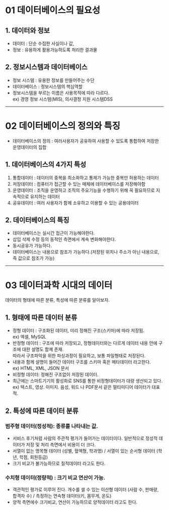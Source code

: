 # 01 데이터베이스의 필요성

## 1. 데이터와 정보
- 데이터 : 단순 수집한 사실이나 값,
- 정보 : 유용하게 활용가능하도록 처리한 결과물

## 2. 정보시스템과 데이터베이스
- 정보 시스템 : 유용한 정보를 만들어주는 수단
- 데이터베이스 : 정보시스템의 핵심역할
- 정보시스템을 부르는 이름은 사용목적에 따라 다르다.   
   ex) 경영 정보 시스템(MIS), 의사결정 지원 시스템DSS

---

# 02 데이터베이스의 정의와 특징
- 데이터베이스의 정의 : 여러사용자가 공유하여 사용할 수 있도록 통합하여 저장한 운영데이터의 집합

## 1. 데이터베이스의 4가지 특성
1. 통합데이터 : 데이터의 중복을 최소화하고 통제가 가능한 중복만 허용하는 데이터
2. 저장데이터 : 컴퓨터가 접근할 수 있는 매체에 데이터베이스를 저장해야함
3. 운영데이터 : 조직을 운영하고 조직의 주요기능을 수행하기 위해 꼭 필요하므로 지속적으로 유지하는 데이터
4. 공유데이터 : 여러 사용자가 함께 소유하고 이용할 수 있는 공용데이터

## 2. 데이터베이스의 특징
- 데이터베이스는 실시간 접근이 가능해야한다.
- 삽입 삭제 수정 등의 동적인 측면에서 계속 변화해야한다.
- 동시공유가 가능하다.
- 데이터베이스는 내용으로 참조가 가능하다.(저장된 위치나 주소가 아닌 내용으로, 즉 값으로 참조가 가능)

---

# 03 데이터과학 시대의 데이터
데이터의 형태에 따른 분류, 특성에 따른 분류를 알아보자.

## 1. 형태에 따른 데이터 분류
- 정형 데이터 : 구조화된 데이터, 미리 정해진 구조(스키마)에 따라 저장됨.     
 ex) 엑셀, MySQL
- 반정형 데이터 : 구조에 따라 저장되고, 정형데이터와는 다르게 데이터 내용 안에 구조에 대한 설명도 함께 존재.   
    따라서 구조파악을 위한 파싱과정이 필요하고, 보통 파일형태로 저장된다.
- 내용과 함께 설명이 들어간 데이터 구조를 스키마 혹은 메타데이터 라고한다.   
  ex) HTML,  XML, JSON 문서
- 비정형 데이터: 정해진 구조없이 저장된 데이터.
- 최근에는 스마트기기의 활성화로 SNS를 통한 비정형데이터가 대량 생산되고 있다.
ex) 텍스트, 영상. 이미지. 음성, 워드 나 PDF문서 같은 멀티미디어 데이터가 대표적.

## 2. 특성에 따른 데이터 분류
### 범주형 데이터(정성적): 종류를 나타내는 값.
- 서비스 후기처럼 사람의 주관적 평가가 들어가는 데이터이다. 일반적으로 정성적 데이터가 저장 및 처리 측면에서 비용이 더 크다.
 - 서열이 없는 명목형 데이터 (성별, 혈액형, 학과명) / 서열이 있는 순서형 데이터 (학년, 학점, 회원등급)
 - 크기 비교가 불가능하므로 질적데이터 라고도 한다.
### 수치형 데이터(정량적) : 크기 비교 연산이 가능.
-  객관적인 평가로 이루어 진다.
  개수를 셀 수 있는 이산형 데이터 (사람 수, 판매량, 합격자 수) / 측정하는 연속형 데이터(키, 몸무게, 온도)
- 양적 측면에수 크기비교, 연산이 가능하므로 양적데이터 라고도  한다.


